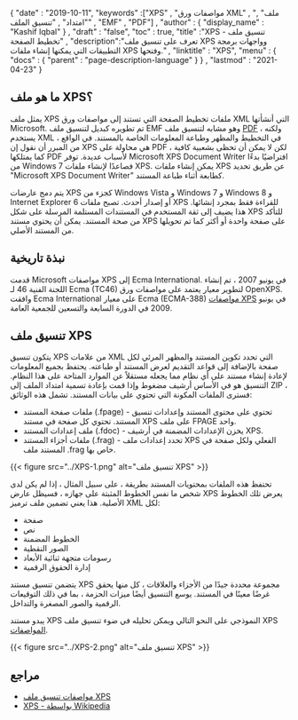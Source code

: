 {
  "date" : "2019-10-11",
  "keywords" :["XPS" , "مواصفات ورق XML" , "ملف" , "امتداد" , "تنسيق الملف" , "EMF" , "PDF"] ,
  "author" : {
    "display_name" : "Kashif Iqbal"
} ,
  "draft" : "false",
  "toc" : true,
  "title" :"XPS - تنسيق ملف تخطيط الصفحة" ,
  "description":"تعرف على تنسيق ملف XPS وواجهات برمجة التطبيقات التي يمكنها إنشاء ملفات XPS وفتحها." ,
  "linktitle" : "XPS",
  "menu" : {
    "docs" : {
      "parent" : "page-description-language"
}
} ,
  "lastmod" : "2021-04-23"
}

## ما هو ملف XPS؟ ##

يمثل ملف XPS ملفات تخطيط الصفحة التي تستند إلى مواصفات ورق XML التي أنشأتها Microsoft. تم تطويره كبديل لتنسيق ملف EMF وهو مشابه لتنسيق ملف [PDF](/ar/pdf/) ، ولكنه يستخدم XML في التخطيط والمظهر وطباعة المعلومات الخاصة بالمستند. في الواقع ، من المبرر أن نقول إن XPS هي محاولة على PDF ، لكن لا يمكن أن تحظى بشعبية كافية كما يمتلكها PDF لأسباب عديدة. توفر Microsoft XPS Document Writer افتراضيًا بدءًا من Windows 7 فصاعدًا لإنشاء ملفات XPS. يمكن إنشاء ملفات XPS عن طريق تحديد "Microsoft XPS Document Writer" كطابعة أثناء طباعة المستند.

يتم دمج عارضات XPS كجزء من Windows Vista و Windows 7 و Windows 8 و Internet Explorer 6 أو إصدار أحدث. تصبح ملفات XPS للقراءة فقط بمجرد إنشائها. هذا يضيف إلى ثقة المستخدم في المستندات المستلمة المرسلة على شكل XPS للتأكد من صحة المستند. يمكن أن يحتوي مستند XPS على صفحة واحدة أو أكثر كما تم تحويلها من المستند الأصلي.

## نبذة تاريخية ##

قدمت Microsoft مواصفات XPS إلى Ecma International. في يونيو 2007 ، تم إنشاء اللجنة الفنية 46 لـ Ecma (TC46) لتطوير معيار يعتمد على مواصفات ورق OpenXPS. وافقت Ecma International على معيار Ecma (ECMA-388) [مواصفات XPS](https://www.ecma-international.org/publications-and-standards/standards/ecma-388/) في يونيو 2009 في الدورة السابعة والتسعين للجمعية العامة.

## تنسيق ملف XPS ##

يتكون تنسيق XPS من علامات XML التي تحدد تكوين المستند والمظهر المرئي لكل صفحة بالإضافة إلى قواعد التقديم لعرض المستند أو طباعته. يحتفظ بجميع المعلومات لإعادة إنشاء مستند على أي نظام مما يجعله مستقلاً عن الموارد المتاحة على هذا النظام. التنسيق هو في الأساس أرشيف مضغوط وإذا قمت بإعادة تسمية امتداد الملف إلى ZIP ، فسترى الملفات المكونة التي تحتوي على بيانات المستند. تشمل هذه الوثائق:

* ملفات صفحة المستند (.fpage) - تحتوي على محتوى المستند وإعدادات تنسيق المستند. تحتوي كل صفحة في مستند XPS على ملف FPAGE واحد.
* ملف إعدادات المستند (.fdoc) - يخزن الإعدادات المضمنة في أرشيف XPS.
* ملفات أجزاء المستند (.frag) - تحدد إعدادات ملف XPS الفعلي ولكل صفحة في المستند ملف .frag خاص بها.

{{< figure src="../XPS-1.png" alt="تنسيق ملف XPS" >}}

تحتفظ هذه الملفات بمحتويات المستند بطريقة ، على سبيل المثال ، إذا لم يكن لدى شخص ما نفس الخطوط المثبتة على جهازه ، فسيظل عارض XPS يعرض تلك الخطوط الأصلية. هذا يعني تضمين ملف ترميز XML لكل:

* صفحة
* نص
* الخطوط المضمنة
* الصور النقطية
* رسومات متجهة ثنائية الأبعاد
* إدارة الحقوق الرقمية

يتضمن تنسيق مستند XPS مجموعة محددة جيدًا من الأجزاء والعلاقات ، كل منها يحقق غرضًا معينًا في المستند. يوسع التنسيق أيضًا ميزات الحزمة ، بما في ذلك التوقيعات الرقمية والصور المصغرة والتداخل.

يبدو مستند XPS النموذجي على النحو التالي ويمكن تحليله في ضوء تنسيق ملف XPS [المواصفات](https://www.ecma-international.org/activities/XML%20Paper%20Specification/XPS%20Standard.pdf).

{{< figure src="../XPS-2.png" alt="تنسيق ملف XPS" >}}


## مراجع ##

* [مواصفات تنسيق ملف XPS](https://www.ecma-international.org/publications-and-standards/standards/ecma-388/)
* [XPS - بواسطة Wikipedia](https://en.wikipedia.org/wiki/Open_XML_Paper_Specification#Viewing_and_creating_XPS_documents)

